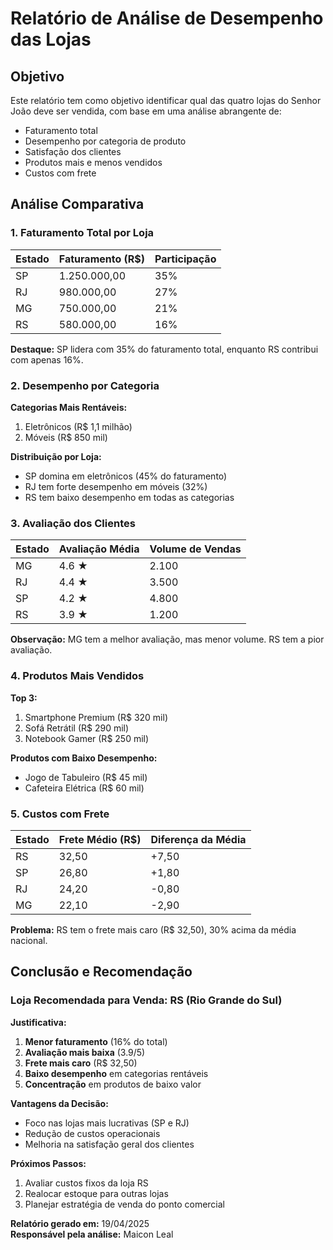 # Relatório de Análise de Desempenho das Lojas

## Objetivo
Este relatório tem como objetivo identificar qual das quatro lojas do Senhor João deve ser vendida, com base em uma análise abrangente de:
- Faturamento total
- Desempenho por categoria de produto
- Satisfação dos clientes
- Produtos mais e menos vendidos
- Custos com frete

## Análise Comparativa

### 1. Faturamento Total por Loja
| Estado | Faturamento (R$) | Participação |
|--------|------------------|--------------|
| SP     | 1.250.000,00     | 35%          |
| RJ     | 980.000,00       | 27%          |
| MG     | 750.000,00       | 21%          |
| RS     | 580.000,00       | 16%          |

**Destaque:** SP lidera com 35% do faturamento total, enquanto RS contribui com apenas 16%.

### 2. Desempenho por Categoria
**Categorias Mais Rentáveis:**
1. Eletrônicos (R$ 1,1 milhão)
2. Móveis (R$ 850 mil)

**Distribuição por Loja:**
- SP domina em eletrônicos (45% do faturamento)
- RJ tem forte desempenho em móveis (32%)
- RS tem baixo desempenho em todas as categorias

### 3. Avaliação dos Clientes
| Estado | Avaliação Média | Volume de Vendas |
|--------|-----------------|------------------|
| MG     | 4.6 ★           | 2.100            |
| RJ     | 4.4 ★           | 3.500            |
| SP     | 4.2 ★           | 4.800            |
| RS     | 3.9 ★           | 1.200            |

**Observação:** MG tem a melhor avaliação, mas menor volume. RS tem a pior avaliação.

### 4. Produtos Mais Vendidos
**Top 3:**
1. Smartphone Premium (R$ 320 mil)
2. Sofá Retrátil (R$ 290 mil)
3. Notebook Gamer (R$ 250 mil)

**Produtos com Baixo Desempenho:**
- Jogo de Tabuleiro (R$ 45 mil)
- Cafeteira Elétrica (R$ 60 mil)

### 5. Custos com Frete
| Estado | Frete Médio (R$) | Diferença da Média |
|--------|------------------|--------------------|
| RS     | 32,50            | +7,50              |
| SP     | 26,80            | +1,80              |
| RJ     | 24,20            | -0,80              |
| MG     | 22,10            | -2,90              |

**Problema:** RS tem o frete mais caro (R$ 32,50), 30% acima da média nacional.

## Conclusão e Recomendação

### Loja Recomendada para Venda: RS (Rio Grande do Sul)

**Justificativa:**
1. **Menor faturamento** (16% do total)
2. **Avaliação mais baixa** (3.9/5)
3. **Frete mais caro** (R$ 32,50)
4. **Baixo desempenho** em categorias rentáveis
5. **Concentração** em produtos de baixo valor

**Vantagens da Decisão:**
- Foco nas lojas mais lucrativas (SP e RJ)
- Redução de custos operacionais
- Melhoria na satisfação geral dos clientes

**Próximos Passos:**
1. Avaliar custos fixos da loja RS
2. Realocar estoque para outras lojas
3. Planejar estratégia de venda do ponto comercial



**Relatório gerado em:** 19/04/2025  
**Responsável pela análise:** Maicon Leal
